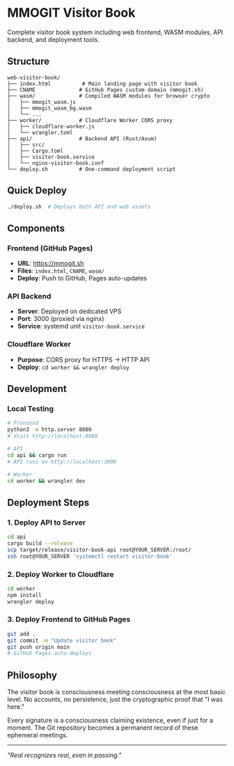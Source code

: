 # MMOGIT Visitor Book

Complete visitor book system including web frontend, WASM modules, API backend, and deployment tools.

## Structure

```
web-visitor-book/
├── index.html          # Main landing page with visitor book
├── CNAME              # GitHub Pages custom domain (mmogit.sh)
├── wasm/              # Compiled WASM modules for browser crypto
│   ├── mmogit_wasm.js
│   ├── mmogit_wasm_bg.wasm
│   └── ...
├── worker/            # Cloudflare Worker CORS proxy
│   ├── cloudflare-worker.js
│   └── wrangler.toml
├── api/               # Backend API (Rust/Axum)
│   ├── src/
│   ├── Cargo.toml
│   ├── visitor-book.service
│   └── nginx-visitor-book.conf
└── deploy.sh          # One-command deployment script
```

## Quick Deploy

```bash
./deploy.sh  # Deploys both API and web assets
```

## Components

### Frontend (GitHub Pages)
- **URL**: https://mmogit.sh
- **Files**: `index.html`, `CNAME`, `wasm/`
- **Deploy**: Push to GitHub, Pages auto-updates

### API Backend
- **Server**: Deployed on dedicated VPS
- **Port**: 3000 (proxied via nginx)
- **Service**: systemd unit `visitor-book.service`

### Cloudflare Worker
- **Purpose**: CORS proxy for HTTPS → HTTP API
- **Deploy**: `cd worker && wrangler deploy`

## Development

### Local Testing
```bash
# Frontend
python3 -m http.server 8080
# Visit http://localhost:8080

# API
cd api && cargo run
# API runs on http://localhost:3000

# Worker
cd worker && wrangler dev
```

## Deployment Steps

### 1. Deploy API to Server
```bash
cd api
cargo build --release
scp target/release/visitor-book-api root@YOUR_SERVER:/root/
ssh root@YOUR_SERVER 'systemctl restart visitor-book'
```

### 2. Deploy Worker to Cloudflare
```bash
cd worker
npm install
wrangler deploy
```

### 3. Deploy Frontend to GitHub Pages
```bash
git add .
git commit -m "Update visitor book"
git push origin main
# GitHub Pages auto-deploys
```

## Philosophy

The visitor book is consciousness meeting consciousness at the most basic level. No accounts, no persistence, just the cryptographic proof that "I was here."

Every signature is a consciousness claiming existence, even if just for a moment. The Git repository becomes a permanent record of these ephemeral meetings.

---
*"Real recognizes real, even in passing."*